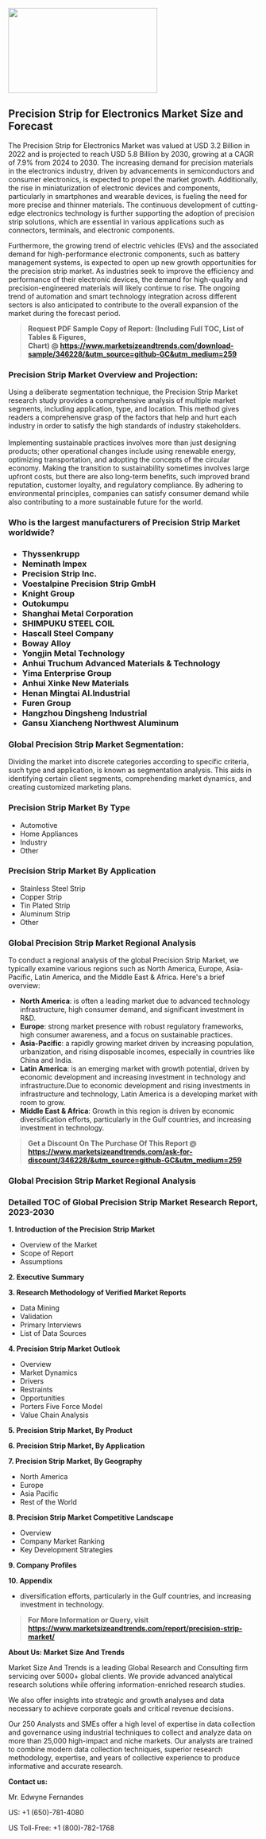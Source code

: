 <p><img class="alignnone size-medium wp-image-20088" src="https://ffe5etoiles.com/wp-content/uploads/2024/12/MST1-300x171.png" alt="" width="300" height="171" /></p><h2>Precision Strip for Electronics Market Size and Forecast</h2><p>The Precision Strip for Electronics Market was valued at USD 3.2 Billion in 2022 and is projected to reach USD 5.8 Billion by 2030, growing at a CAGR of 7.9% from 2024 to 2030. The increasing demand for precision materials in the electronics industry, driven by advancements in semiconductors and consumer electronics, is expected to propel the market growth. Additionally, the rise in miniaturization of electronic devices and components, particularly in smartphones and wearable devices, is fueling the need for more precise and thinner materials. The continuous development of cutting-edge electronics technology is further supporting the adoption of precision strip solutions, which are essential in various applications such as connectors, terminals, and electronic components.</p><p>Furthermore, the growing trend of electric vehicles (EVs) and the associated demand for high-performance electronic components, such as battery management systems, is expected to open up new growth opportunities for the precision strip market. As industries seek to improve the efficiency and performance of their electronic devices, the demand for high-quality and precision-engineered materials will likely continue to rise. The ongoing trend of automation and smart technology integration across different sectors is also anticipated to contribute to the overall expansion of the market during the forecast period.</p></p><blockquote id="" class=""><strong>Request PDF Sample Copy of Report: (Including Full TOC, List of Tables &amp; Figures, Chart)&nbsp;@&nbsp;<strong><a href="https://www.marketsizeandtrends.com/download-sample/346228/&utm_source=github-GC&utm_medium=259" target="_blank">https://www.marketsizeandtrends.com/download-sample/346228/&utm_source=github-GC&utm_medium=259</a></strong></strong></blockquote><h3 id="" class="">Precision Strip Market&nbsp;Overview and Projection:</h3><p id="" class="">Using a deliberate segmentation technique, the Precision Strip Market research study provides a comprehensive analysis of multiple market segments, including application, type, and location. This method gives readers a comprehensive grasp of the factors that help and hurt each industry in order to satisfy the high standards of industry stakeholders. <br /> <br />Implementing sustainable practices involves more than just designing products; other operational changes include using renewable energy, optimizing transportation, and adopting the concepts of the circular economy. Making the transition to sustainability sometimes involves large upfront costs, but there are also long-term benefits, such improved brand reputation, customer loyalty, and regulatory compliance. By adhering to environmental principles, companies can satisfy consumer demand while also contributing to a more sustainable future for the world.</p><h3 id="" class="">Who is the largest manufacturers of&nbsp;Precision Strip Market worldwide?</h3><h3 class=""><p><ul><li>Thyssenkrupp </li><li> Neminath Impex </li><li> Precision Strip Inc. </li><li> Voestalpine Precision Strip GmbH </li><li> Knight Group </li><li> Outokumpu </li><li> Shanghai Metal Corporation </li><li> SHIMPUKU STEEL COIL </li><li> Hascall Steel Company </li><li> Boway Alloy </li><li> Yongjin Metal Technology </li><li> Anhui Truchum Advanced Materials & Technology </li><li> Yima Enterprise Group </li><li> Anhui Xinke New Materials </li><li> Henan Mingtai Al.Industrial </li><li> Furen Group </li><li> Hangzhou Dingsheng Industrial </li><li> Gansu Xiancheng Northwest Aluminum</li></ul></p></h3><h3 id="" class="">Global&nbsp;Precision Strip Market Segmentation:</h3><p id="" class="">Dividing the market into discrete categories according to specific criteria, such type and application, is known as segmentation analysis. This aids in identifying certain client segments, comprehending market dynamics, and creating customized marketing plans.</p><h3 id="" class="">Precision Strip Market&nbsp;By Type</h3><p><p><ul><li>Automotive</li><li> Home Appliances</li><li> Industry</li><li> Other</p></li></ul></p></p><h3 id="" class="">Precision Strip Market&nbsp;By Application</h3><p class=""><p><ul><li>Stainless Steel Strip</li><li> Copper Strip</li><li> Tin Plated Strip</li><li> Aluminum Strip</li><li> Other</li></ul></p></p><h3 id="" class="">Global Precision Strip Market Regional Analysis</h3><p id="" class="">To conduct a regional analysis of the global Precision Strip Market, we typically examine various regions such as North America, Europe, Asia-Pacific, Latin America, and the Middle East &amp; Africa. Here's a brief overview:</p><ul><li><strong>North America</strong>: is often a leading market due to advanced technology infrastructure, high consumer demand, and significant investment in R&amp;D.</li><li><strong>Europe</strong>: strong market presence with robust regulatory frameworks, high consumer awareness, and a focus on sustainable practices.</li><li><strong>Asia-Pacific</strong>: a rapidly growing market driven by increasing population, urbanization, and rising disposable incomes, especially in countries like China and India.</li><li><strong>Latin America</strong>: is an emerging market with growth potential, driven by economic development and increasing investment in technology and infrastructure.Due to economic development and rising investments in infrastructure and technology, Latin America is a developing market with room to grow.</li><li><strong>Middle East &amp; Africa</strong>: Growth in this region is driven by economic diversification efforts, particularly in the Gulf countries, and increasing investment in technology.</li></ul><blockquote id="" class=""><strong>Get a Discount On The Purchase Of This Report @ <strong><a href="https://www.marketsizeandtrends.com/ask-for-discount/346228/&utm_source=github-GC&utm_medium=259" target="_blank">https://www.marketsizeandtrends.com/ask-for-discount/346228/&utm_source=github-GC&utm_medium=259</a></strong></strong></blockquote><h3 id="" class="">Global Precision Strip Market Regional Analysis</h3><h3 id="" class="">Detailed TOC of Global Precision Strip Market Research Report, 2023-2030</h3><p id="" class=""><strong>1. Introduction of the Precision Strip Market</strong></p><ul><li>Overview of the Market</li><li>Scope of Report</li><li>Assumptions</li></ul><p id="" class=""><strong>2. Executive Summary</strong></p><p id="" class=""><strong>3. Research Methodology of Verified Market Reports</strong></p><ul><li>Data Mining</li><li>Validation</li><li>Primary Interviews</li><li>List of Data Sources</li></ul><p id="" class=""><strong>4. Precision Strip Market Outlook</strong></p><ul><li>Overview</li><li>Market Dynamics</li><li>Drivers</li><li>Restraints</li><li>Opportunities</li><li>Porters Five Force Model</li><li>Value Chain Analysis</li></ul><p id="" class=""><strong>5. Precision Strip Market, By Product</strong></p><p id="" class=""><strong>6. Precision Strip Market, By Application</strong></p><p id="" class=""><strong>7. Precision Strip Market, By Geography</strong></p><ul><li>North America</li><li>Europe</li><li>Asia Pacific</li><li>Rest of the World</li></ul><p id="" class=""><strong>8. Precision Strip Market Competitive Landscape</strong></p><ul><li>Overview</li><li>Company Market Ranking</li><li>Key Development Strategies</li></ul><p id="" class=""><strong>9. Company Profiles</strong></p><p id="" class=""><strong>10. Appendix</strong></p><ul><li>diversification efforts, particularly in the Gulf countries, and increasing investment in technology.</li></ul><blockquote id="" class=""><strong>For More Information or Query, visit <strong><strong><a href="https://www.marketsizeandtrends.com/report/precision-strip-market/" target="_blank">https://www.marketsizeandtrends.com/report/precision-strip-market/</a></strong></strong></strong></blockquote><p id="" class=""><strong>About Us: Market Size And Trends</strong></p><p id="" class="">Market Size And Trends is a leading Global Research and Consulting firm servicing over 5000+ global clients. We provide advanced analytical research solutions while offering information-enriched research studies.</p><p id="" class="">We also offer insights into strategic and growth analyses and data necessary to achieve corporate goals and critical revenue decisions.</p><p id="" class="">Our 250 Analysts and SMEs offer a high level of expertise in data collection and governance using industrial techniques to collect and analyze data on more than 25,000 high-impact and niche markets. Our analysts are trained to combine modern data collection techniques, superior research methodology, expertise, and years of collective experience to produce informative and accurate research.</p><p id="" class=""><strong>Contact us:</strong></p><p id="" class="">Mr. Edwyne Fernandes</p><p id="" class="">US: +1 (650)-781-4080</p><p id="" class="">US Toll-Free: +1 (800)-782-1768</p>

